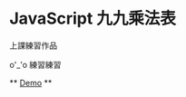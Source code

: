 # JavaScript 九九乘法表

上課練習作品

o'_'o 練習練習

** [Demo](http://jimmy010679.github.io/Multiplication/example.html) **
